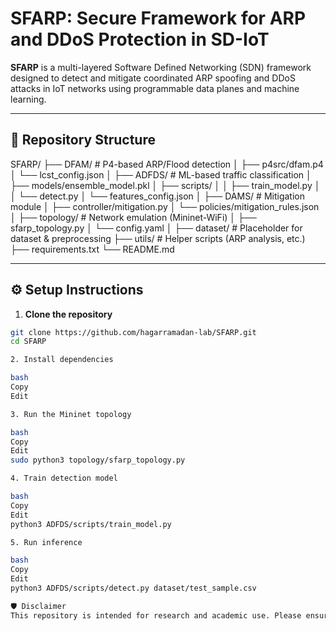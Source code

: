 # SFARP: Secure Framework for ARP and DDoS Protection in SD-IoT

**SFARP** is a multi-layered Software Defined Networking (SDN) framework designed to detect and mitigate coordinated ARP spoofing and DDoS attacks in IoT networks using programmable data planes and machine learning.

---

## 📁 Repository Structure

SFARP/
├── DFAM/ # P4-based ARP/Flood detection
│ ├── p4src/dfam.p4
│ └── lcst_config.json
│
├── ADFDS/ # ML-based traffic classification
│ ├── models/ensemble_model.pkl
│ ├── scripts/
│ │ ├── train_model.py
│ │ └── detect.py
│ └── features_config.json
│
├── DAMS/ # Mitigation module
│ ├── controller/mitigation.py
│ └── policies/mitigation_rules.json
│
├── topology/ # Network emulation (Mininet-WiFi)
│ ├── sfarp_topology.py
│ └── config.yaml
│
├── dataset/ # Placeholder for dataset & preprocessing
├── utils/ # Helper scripts (ARP analysis, etc.)
├── requirements.txt
└── README.md


---

## ⚙️ Setup Instructions

1. **Clone the repository**
```bash
git clone https://github.com/hagarramadan-lab/SFARP.git
cd SFARP

2. Install dependencies

bash
Copy
Edit

3. Run the Mininet topology

bash
Copy
Edit
sudo python3 topology/sfarp_topology.py

4. Train detection model

bash
Copy
Edit
python3 ADFDS/scripts/train_model.py

5. Run inference

bash
Copy
Edit
python3 ADFDS/scripts/detect.py dataset/test_sample.csv

🛡️ Disclaimer
This repository is intended for research and academic use. Please ensure compliance with your institution’s ethical and security guidelines.

